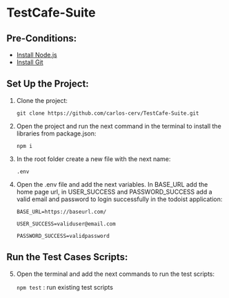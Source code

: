 # TestCafe-Suite

## Pre-Conditions:

- [Install Node.js](https://nodejs.org/en/download/current/)
- [Install Git](https://git-scm.com/downloads)

## Set Up the Project:

1. Clone the project:

   `git clone https://github.com/carlos-cerv/TestCafe-Suite.git`

2. Open the project and run the next command in the terminal to install the libraries from package.json:

   `npm i`

3. In the root folder create a new file with the next name:

   `.env`

4. Open the .env file and add the next variables. In BASE_URL add the home page url, in USER_SUCCESS and PASSWORD_SUCCESS add a valid email and password to login successfully in the todoist application:

   `BASE_URL=https://baseurl.com/`

   `USER_SUCCESS=validuser@email.com`

   `PASSWORD_SUCCESS=validpassword`

## Run the Test Cases Scripts:

5. Open the terminal and add the next commands to run the test scripts:

   `npm test` : run existing test scripts